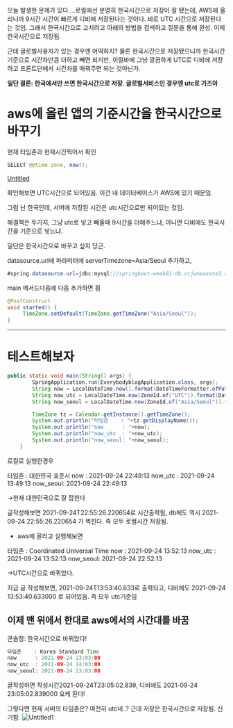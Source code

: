 오늘 발생한 문제가 있다....로컬에선 분명히 한국시간으로 저장이 잘 됐는데, AWS에 올리니까 9시간 시간이 빠르게 디비에 저장된다는 것이다. 바로 UTC 시간으로 저장된다는 것임. 그래서 한국시간으로 고치려고 아래의 방법을 검색하고 질문을 통해 완성. 이제 한국시간으로 저장됨. 

근데 글로벌사용자가 있는 경우엔 어떡하지? 물론 한국시간으로 저장됐으니까 한국시간 기준으로 시간차만큼 더하고 빼면 되지만, 이럴바에 그냥 깔끔하게 UTC로 디비에 저장하고 프론트단에서 시간차를 매꿔주면 되는 것아닌가.

**일단 결론: 한국에서만 쓰면 한국시간으로 저장. 글로벌서비스인 경우엔 utc로 가즈아**

# aws에 올린 앱의 기준시간을 한국시간으로 바꾸기

현재 타임존과 현재시간찍어서 확인

```java
SELECT @@time_zone, now();
```

[Untitled](https://user-images.githubusercontent.com/78577071/134693709-da211a07-323d-41ec-abdd-81d7c48dde0d.png)


확인해보면 UTC시간으로 되어있음. 이건 내 데이터베이스가 AWS에 있기 때문임. 

그럼 난 한국인데, 서버에 저장된 시간은 utc시간으로만 되어있는 것임.

해결책은 두가지, 그냥 utc로 넣고 빼올때 9시간을 더해주느냐, 아니면 디비에도 한국시간을 기준으로 넣느냐. 

일단은 한국시간으로 바꾸고 싶지 당근. 

datasource.url에 파라미터에 serverTimezone=Asia/Seoul 추가하고, 

```java
#spring.datasource.url=jdbc:mysql://springboot-week01-db.ccjwneaxxse3.ap-northeast-2.rds.amazonaws.com:3306/myselectshop?serverTimezone=Asia/Seoul
```

main 메서드다음에 다음 추가하면 됨

```java
@PostConstruct
void started() {
	 TimeZone.setDefault(TimeZone.getTimeZone("Asia/Seoul"));
}
```

---

# 테스트해보자

```java
public static void main(String[] args) {
        SpringApplication.run(EverybodyblogApplication.class, args);
        String now = LocalDateTime.now().format(DateTimeFormatter.ofPattern("yyyy-MM-dd HH:mm:ss"));
        String now_utc = LocalDateTime.now(ZoneId.of("UTC")).format(DateTimeFormatter.ofPattern("yyyy-MM-dd HH:mm:ss"));
        String now_seoul = LocalDateTime.now(ZoneId.of("Asia/Seoul")).format(DateTimeFormatter.ofPattern("yyyy-MM-dd HH:mm:ss"));

        TimeZone tz = Calendar.getInstance().getTimeZone();
        System.out.println("타임존    : "+tz.getDisplayName());
        System.out.println("now      : "+now);
        System.out.println("now_utc  : "+now_utc);
        System.out.println("now_seoul: "+now_seoul);
    }
```

로컬로 실행한경우

타임존    : 대한민국 표준시
now      : 2021-09-24 22:49:13
now_utc  : 2021-09-24 13:49:13
now_seoul: 2021-09-24 22:49:13

→현재 대한민국으로 잘 잡힌다

 글작성해보면 2021-09-24T22:55:26.220654로 시간출력됨, db에도 역시 2021-09-24 22:55:26.220654 가 찍힌다. 즉 모두 로컬시간 저장됨.

- aws에 올리고 실행해보면

타임존    : Coordinated Universal Time
now      : 2021-09-24 13:52:13
now_utc  : 2021-09-24 13:52:13
now_seoul: 2021-09-24 22:52:13

→UTC시간으로 바뀌었다.

지금 글 작성해보면, 2021-09-24T13:53:40.633로 출력되고, 디비에도 2021-09-24 13:53:40.633000 로 되어있음. 즉 모두 utc기준임

## 이제 맨 위에서 한대로 aws에서의 시간대를 바꿈

콘솔창: 한국시간으로 바뀌었다!

```java
타임존    : Korea Standard Time
now      : 2021-09-24 23:03:08
now_utc  : 2021-09-24 14:03:08
now_seoul: 2021-09-24 23:03:08
```

글작성하면 작성시간2021-09-24T23:05:02.839, 디비에도 2021-09-24 23:05:02.839000 요케 된다!

그렇다면 현재 서버의 타임존은?  여전히 utc네..? 근데 저장은 한국시간으로 저장됨. 신기함.
![Untitled1](https://user-images.githubusercontent.com/78577071/134693771-6de3fa2a-542f-4089-a6c8-13666bc80f4c.png)
